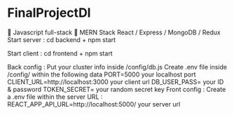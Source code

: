 # FinalProjectDI
🚀 Javascript full-stack 🚀
MERN Stack
React / Express / MongoDB / Redux
Start server : cd backend + npm start

Start client : cd frontend + npm start

Back config :
Put your cluster info inside /config/db.js
Create .env file inside /config/ within the following data
PORT=5000 your localhost port
CLIENT_URL=http://localhost:3000 your client url
DB_USER_PASS= your ID & password
TOKEN_SECRET= your random secret key
Front config :
Create a .env file within the server URL :
REACT_APP_API_URL=http://localhost:5000/ your server url
